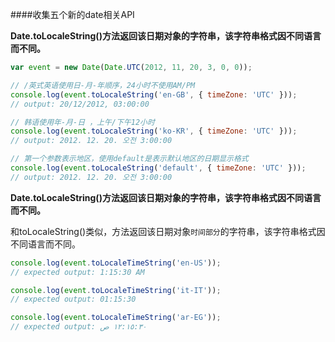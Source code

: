 ####收集五个新的date相关API

**Date.toLocaleString()方法返回该日期对象的字符串，该字符串格式因不同语言而不同。**

```javascript
var event = new Date(Date.UTC(2012, 11, 20, 3, 0, 0));

// /英式英语使用日-月-年顺序，24小时不使用AM/PM
console.log(event.toLocaleString('en-GB', { timeZone: 'UTC' }));
// output: 20/12/2012, 03:00:00

// 韩语使用年-月-日 ，上午/下午12小时
console.log(event.toLocaleString('ko-KR', { timeZone: 'UTC' }));
// output: 2012. 12. 20. 오전 3:00:00

// 第一个参数表示地区，使用default是表示默认地区的日期显示格式
console.log(event.toLocaleString('default', { timeZone: 'UTC' }));
// output: 2012. 12. 20. 오전 3:00:00
```

**Date.toLocaleString()方法返回该日期对象的字符串，该字符串格式因不同语言而不同。**

和toLocaleString()类似，方法返回该日期对象`时间部分`的字符串，该字符串格式因不同语言而不同。

```javascript
console.log(event.toLocaleTimeString('en-US'));
// expected output: 1:15:30 AM

console.log(event.toLocaleTimeString('it-IT'));
// expected output: 01:15:30

console.log(event.toLocaleTimeString('ar-EG'));
// expected output: ١٢:١٥:٣٠ ص
```

